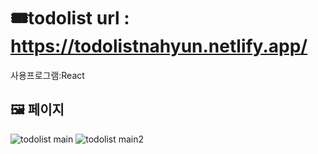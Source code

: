 # 🎟todolist url : https://todolistnahyun.netlify.app/

사용프로그램:React



## 🖼 페이지 
![todolist main](https://user-images.githubusercontent.com/75116294/138583432-e28c1827-51ce-401a-a3a0-de8e0e02723d.png)
![todolist main2](https://user-images.githubusercontent.com/75116294/138583433-2fbea47d-78d6-45c9-b818-d361a35fcd8e.png)



